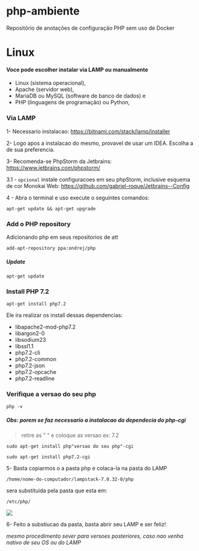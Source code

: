 # php-ambiente
Repositório de anotações de configuração PHP sem uso de Docker

# Linux
#### Voce pode escolher instalar via LAMP ou manualmente

* Linux (sistema operacional),
* Apache (servidor web),
* MariaDB ou MySQL (software de banco de dados) e
* PHP (linguagens de programação) ou Python,

### Via LAMP
1- Necessario instalacao: https://bitnami.com/stack/lamp/installer 

2- Logo apos a instalacao do mesmo, provavel de usar um IDEA. Escolha a de sua preferencia. 

3- Recomenda-se PhpStorm da Jetbrains: https://www.jetbrains.com/phpstorm/ 

3.1 - `opcional` instale configuracoes em seu phpStorm, inclusive esquema de cor Monokai Web: https://github.com/gabriel-roque/Jetbrains--Config

4 - Abra o terminal e uso execute o seguintes comandos:

```
apt-get update && apt-get upgrade
```

### Add o PHP repository

Adicionando php em seus repositorios de att

```
add-apt-repository ppa:ondrej/php
```

##### Update

```
apt-get update
```

### Install PHP 7.2

```
apt-get install php7.2
```

Ele ira realizar os install dessas dependencias:

- libapache2-mod-php7.2
- libargon2-0
- libsodium23
- libssl1.1
- php7.2-cli
- php7.2-common
- php7.2-json
- php7.2-opcache
- php7.2-readline

### Verifique a versao do seu php

```
php -v
```

##### *Obs: porem se faz necessario a instalacao da dependecia do php-cgi*

> retire as " " e coloque as versao ex: 7.2

```
sudo apt-get install php"versao do seu php"-cgi
```

```
sudo apt-get install php7.2-cgi
```

5- Basta copiarmos o a pasta php e colaca-la na pasta do LAMP

`/home/nome-do-computador/lampstack-7.0.32-0/php` 

sera substituida pela pasta que esta em:

`/etc/php/`

![](https://i.imgur.com/3PuJSlb.png)



6- Feito a substiucao da pasta, basta abrir seu LAMP e ser feliz!

*mesmo procedimento sever para versoes posteriores, caso nao venha nativo de seu OS ou do LAMP*
